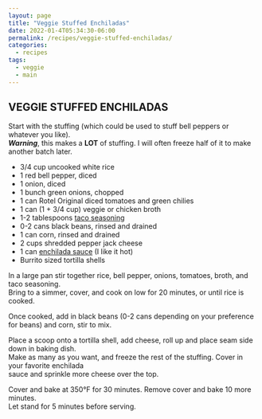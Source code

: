```yaml
---
layout: page
title: "Veggie Stuffed Enchiladas"
date: 2022-01-4T05:34:30-06:00
permalink: /recipes/veggie-stuffed-enchiladas/
categories:
  - recipes
tags:
  - veggie
  - main
---
```

## VEGGIE STUFFED ENCHILADAS
Start with the stuffing (which could be used to stuff bell peppers or whatever you like).  
**_Warning_**, this makes a **LOT** of stuffing. I will often freeze half of it to make another batch later.

- 3/4 cup uncooked white rice
- 1 red bell pepper, diced
- 1 onion, diced
- 1 bunch green onions, chopped
- 1 can Rotel Original diced tomatoes and green chilies
- 1 can (1 + 3/4 cup) veggie or chicken broth
- 1-2 tablespoons [taco seasoning](taco-seasoning)
- 0-2 cans black beans, rinsed and drained
- 1 can corn, rinsed and drained
- 2 cups shredded pepper jack cheese
- 1 can [enchilada sauce](enchilada-sauce) (I like it hot)
- Burrito sized tortilla shells

In a large pan stir together rice, bell pepper, onions, tomatoes, broth, and taco seasoning.  
Bring to a simmer, cover, and cook on low for 20 minutes, or until rice is cooked.

Once cooked, add in black beans (0-2 cans depending on your preference for beans) and corn, stir to mix.

Place a scoop onto a tortilla shell, add cheese, roll up and place seam side down in baking dish.  
Make as many as you want, and freeze the rest of the stuffing. Cover in your favorite enchilada  
sauce and sprinkle more cheese over the top.

Cover and bake at 350°F for 30 minutes. Remove cover and bake 10 more minutes.  
Let stand for 5 minutes before serving.
